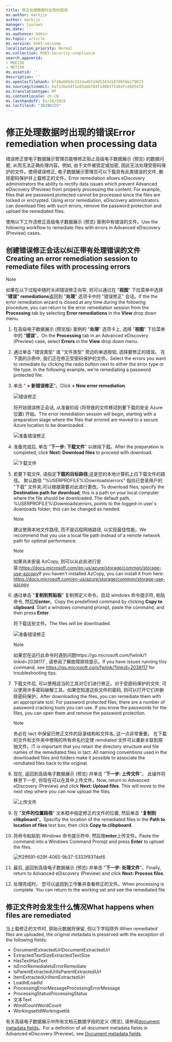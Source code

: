```yaml
---
title: 修正处理数据时出现的错误
ms.author: markjjo
author: markjjo
manager: laurawi
ms.date: ''
ms.audience: Admin
ms.topic: article
ms.service: O365-seccomp
localization_priority: Normal
ms.collection: M365-security-compliance
search.appverid:
- MOE150
- MET150
ms.assetid: ''
description: ''
ms.openlocfilehash: bf48e605dc321da4b7a9d5343d18f90fbb179073
ms.sourcegitcommit: baf23be44f1ed5abbf84f140b5ffa64fce605478
ms.translationtype: MT
ms.contentlocale: zh-CN
ms.lasthandoff: 02/26/2019
ms.locfileid: "30296725"
---
```

# <a name="error-remediation-when-processing-data"></a><span data-ttu-id="0a313-102">修正处理数据时出现的错误</span><span class="sxs-lookup"><span data-stu-id="0a313-102">Error remediation when processing data</span></span>

<span data-ttu-id="0a313-p101">错误修正使电子数据展示管理员能够修正阻止高级电子数据展示 (预览) 的数据问题, 从而无法正确处理内容。例如, 由于文件被锁定或加密, 因此无法处理受密码保护的文件。使用错误修正, 电子数据展示管理员可以下载具有此类错误的文件, 删除密码保护并上载修正的文件。</span><span class="sxs-lookup"><span data-stu-id="0a313-p101">Error remediation allows eDiscovery administrators the ability to rectify data issues which prevent Advanced eDiscovery (Preview) from properly processing the content. For example, files that are password protected cannot be processed since the files are locked or encrypted. Using error remediation, eDiscovery administrators can download files with such errors, remove the password protection and upload the remediated files.</span></span>

<span data-ttu-id="0a313-106">使用以下工作流修正高级电子数据展示 (预览) 案例中有错误的文件。</span><span class="sxs-lookup"><span data-stu-id="0a313-106">Use the following workflow to remediate files with errors in Advanced eDiscovery (Preview) cases.</span></span>

## <a name="creating-an-error-remediation-session-to-remediate-files-with-processing-errors"></a><span data-ttu-id="0a313-107">创建错误修正会话以纠正带有处理错误的文件</span><span class="sxs-lookup"><span data-stu-id="0a313-107">Creating an error remediation session to remediate files with processing errors</span></span>

>[!NOTE]
><span data-ttu-id="0a313-108">如果在以下过程中随时关闭错误修正向导, 则可以通过在 "**视图**" 下拉菜单中选择 "**错误" remediations**返回到 "**处理**" 选项卡中的 "错误修正" 会话。</span><span class="sxs-lookup"><span data-stu-id="0a313-108">If the the error remediation wizard is closed at any time during the following procedure, you can return to the error remediation session from the **Processing** tab by selecting **Error remediations** in the **View** drop down menu.</span></span>

1. <span data-ttu-id="0a313-109">在高级电子数据展示 (预览版) 案例的 "**处理**" 选项卡上, 选择 "**视图**" 下拉菜单中的 "**错误**"。</span><span class="sxs-lookup"><span data-stu-id="0a313-109">On the **Processing** tab in an Advanced eDiscovery (Preview) case, select **Errors** in the **View** drop down menu.</span></span>

2. <span data-ttu-id="0a313-p102">通过单击 "错误类型" 或 "文件类型" 旁边的单选按钮, 选择要修正的错误。 在下面的示例中, 我们正在修正受密码保护的文件。</span><span class="sxs-lookup"><span data-stu-id="0a313-p102">Select the errors you want to remediate by clicking the radio button next to either the error type or file type.  In the following example, we're remediating a password protected file.</span></span>

3. <span data-ttu-id="0a313-112">单击 " **+ 新错误修正**"。</span><span class="sxs-lookup"><span data-stu-id="0a313-112">Click **+ New error remediation**.</span></span>

    ![错误修正](../media/8c2faf1a-834b-44fc-b418-6a18aed8b81a.png)

    <span data-ttu-id="0a313-114">将开始错误修正会话, 从准备阶段 (将导致的文件移动到要下载的安全 Azure 位置) 开始。</span><span class="sxs-lookup"><span data-stu-id="0a313-114">The error remediation session will begin, starting with a preparation stage where the files that errored are moved to a secure Azure location to be downloaded.</span></span>

    ![准备错误修正](../media/390572ec-7012-47c4-a6b6-4cbb5649e8a8.png)

4. <span data-ttu-id="0a313-116">准备完成后, 单击 "**下一步: 下载文件**" 以继续下载。</span><span class="sxs-lookup"><span data-stu-id="0a313-116">After the preparation is completed, click **Next: Download files** to proceed with download.</span></span>

    ![下载文件](../media/6ac04b09-8e13-414a-9e24-7c75ba586363.png)

5. <span data-ttu-id="0a313-p103">若要下载文件, 请指定**下载的目标路径**;这是您的本地计算机上应下载文件的路径。 默认路径 "%USERPROFILE%\Downloads\errors" 指向已登录用户的 "下载" 文件夹;可以根据需要对此进行更改。</span><span class="sxs-lookup"><span data-stu-id="0a313-p103">To download files, specify the **Destination path for download**; this is a path on your local computer where the file should be downloaded.  The default path, %USERPROFILE%\Downloads\errors, points to the logged-in user's downloads folder; this can be changed as needed.</span></span>

    >[!NOTE]
    ><span data-ttu-id="0a313-120">建议使用本地文件路径, 而不是远程网络路径, 以实现最佳性能。</span><span class="sxs-lookup"><span data-stu-id="0a313-120">We recommend that you use a local file path instead of a remote network path for optimal performance.</span></span>

    > [!NOTE]
    > <span data-ttu-id="0a313-121">如果尚未安装 AzCopy, 则可以从此处进行安装:https://docs.microsoft.com/en-us/azure/storage/common/storage-use-azcopy</span><span class="sxs-lookup"><span data-stu-id="0a313-121">If you haven't installed AzCopy, you can install it from here: https://docs.microsoft.com/en-us/azure/storage/common/storage-use-azcopy</span></span>

6. <span data-ttu-id="0a313-p104">通过单击 "**复制到剪贴板**" 复制预定义命令。启动 windows 命令提示符, 粘贴命令, 然后按**enter**。</span><span class="sxs-lookup"><span data-stu-id="0a313-p104">Copy the predefined command by clicking **Copy to clipboard**. Start a windows command prompt, paste the command, and then press **Enter**.</span></span>  

    <span data-ttu-id="0a313-124">将下载这些文件。</span><span class="sxs-lookup"><span data-stu-id="0a313-124">The files will be downloaded.</span></span>

    ![准备错误修正](../media/f364ab4d-31c5-4375-b69f-650f694a2f69.png)

     > [!NOTE]
     > <span data-ttu-id="0a313-126">如果您在运行此命令时遇到问题https://go.microsoft.com/fwlink/?linkid=2038117 , 请参阅了解故障排除提示。</span><span class="sxs-lookup"><span data-stu-id="0a313-126">If you have issues running this command, see https://go.microsoft.com/fwlink/?linkid=2038117 for troubleshooting tips.</span></span>

7. <span data-ttu-id="0a313-p105">下载文件后, 可以使用适当的工具对它们进行修正。对于受密码保护的文件, 可以使用许多密码破解工具。如果您知道这些文件的密码, 则可以打开它们并删除密码保护。</span><span class="sxs-lookup"><span data-stu-id="0a313-p105">After downloading the files, you can remediate them with an appropriate tool. For password protected files, there are a number of password cracking tools you can use. If you know the passwords for the files, you can open them and remove the password protection.</span></span>
    > [!NOTE]
    > <span data-ttu-id="0a313-p106">务必在 tact 中保留已修正文件的目录结构和文件名, 这一点非常重要。 在下载的文件和文件夹中使用的所有命名约定使 remdiated 文件可以重新关联到原始文件。</span><span class="sxs-lookup"><span data-stu-id="0a313-p106">IT is important that you retain the directory structure and file names of the remediated files in tact.  All naming conventions used in the downloaded files and folders make it possible to associate the remdiated files back to the original.</span></span>

8. <span data-ttu-id="0a313-p107">现在, 返回到高级电子数据展示 (预览) 并单击 "**下一步: 上传文件**"。 此操作将移至下一步, 你现在可以在其中上传文件。</span><span class="sxs-lookup"><span data-stu-id="0a313-p107">Now, return to Advanced eDiscovery (Preview) and click **Next: Upload files**.  This will move to the next step where you can now upload the files.</span></span>

    ![上传文件](../media/af3d8617-1bab-4ecd-8de0-22e53acba240.png)

9. <span data-ttu-id="0a313-135">在 "**文件的位置路径**" 文本框中指定修正的文件的位置, 然后单击 "**复制到 clibpboard**"。</span><span class="sxs-lookup"><span data-stu-id="0a313-135">Specifiy the location of the remediated files in the **Path to location of files** text box, then click **Copy to clibpboard**.</span></span>

10. <span data-ttu-id="0a313-136">将命令粘贴到 Windows 命令提示符中, 然后按**enter**上传文件。</span><span class="sxs-lookup"><span data-stu-id="0a313-136">Paste the command into a Windows Command Prompt and press **Enter** to upload the files.</span></span>

    ![ff2ff691-629f-4065-9b37-5333f937daf6](../media/ff2ff691-629f-4065-9b37-5333f937daf6.png)

11. <span data-ttu-id="0a313-138">最后, 返回到高级电子数据展示 (预览) 并单击 "**下一步: 处理文件**"。</span><span class="sxs-lookup"><span data-stu-id="0a313-138">Finally, return to Advanced eDiscovery (Preview) and click **Next: Process files**.</span></span>

12. <span data-ttu-id="0a313-p108">处理完成时。 您可以返回到工作集并查看修正的文件。</span><span class="sxs-lookup"><span data-stu-id="0a313-p108">When processing is complete.  You can return to the working set and see the remediated file.</span></span>

## <a name="what-happens-when-files-are-remediated"></a><span data-ttu-id="0a313-141">修正文件时会发生什么情况</span><span class="sxs-lookup"><span data-stu-id="0a313-141">What happens when files are remediated</span></span>

<span data-ttu-id="0a313-142">当上载修正的文件时, 原始元数据将保留, 但以下字段除外:</span><span class="sxs-lookup"><span data-stu-id="0a313-142">When remediated files are uploaded, the original metadata is preserved with the exception of the following fields:</span></span> 

- <span data-ttu-id="0a313-143">DocumentExtractedUrl</span><span class="sxs-lookup"><span data-stu-id="0a313-143">DocumentExtractedUrl</span></span>
- <span data-ttu-id="0a313-144">ExtractedTextSize</span><span class="sxs-lookup"><span data-stu-id="0a313-144">ExtractedTextSize</span></span>
- <span data-ttu-id="0a313-145">HasText</span><span class="sxs-lookup"><span data-stu-id="0a313-145">HasText</span></span>
- <span data-ttu-id="0a313-146">IsErrorRemediate</span><span class="sxs-lookup"><span data-stu-id="0a313-146">IsErrorRemediate</span></span>
- <span data-ttu-id="0a313-147">IsParentExtractedUrl</span><span class="sxs-lookup"><span data-stu-id="0a313-147">IsParentExtractedUrl</span></span>
- <span data-ttu-id="0a313-148">ItemExtractedUrl</span><span class="sxs-lookup"><span data-stu-id="0a313-148">ItemExtractedUrl</span></span>
- <span data-ttu-id="0a313-149">LoadId</span><span class="sxs-lookup"><span data-stu-id="0a313-149">LoadId</span></span>
- <span data-ttu-id="0a313-150">ProcessingErrorMessage</span><span class="sxs-lookup"><span data-stu-id="0a313-150">ProcessingErrorMessage</span></span>
- <span data-ttu-id="0a313-151">ProcessingStatus</span><span class="sxs-lookup"><span data-stu-id="0a313-151">ProcessingStatus</span></span>
- <span data-ttu-id="0a313-152">文本</span><span class="sxs-lookup"><span data-stu-id="0a313-152">Text</span></span>
- <span data-ttu-id="0a313-153">WordCount</span><span class="sxs-lookup"><span data-stu-id="0a313-153">WordCount</span></span>
- <span data-ttu-id="0a313-154">WorkingsetId</span><span class="sxs-lookup"><span data-stu-id="0a313-154">WorkingsetId</span></span>

<span data-ttu-id="0a313-155">有关高级电子数据展示中所有文档元数据字段的定义 (预览), 请参阅[document metadata fields](document-metadata-fields.md)。</span><span class="sxs-lookup"><span data-stu-id="0a313-155">For a definition of all document metadata fields in Advanced eDiscovery (Preview), see [Document metadata fields](document-metadata-fields.md).</span></span>